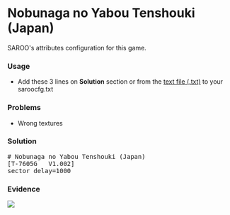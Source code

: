 # Nobunaga no Yabou Tenshouki (Japan)

SAROO's attributes configuration for this game.

### Usage

- Add these 3 lines on **Solution** section or from the [text file (.txt)](./config.txt) to your saroocfg.txt

### Problems

- Wrong textures

### Solution

<pre># Nobunaga no Yabou Tenshouki (Japan)
[T-7605G   V1.002]
sector_delay=1000</pre>

### Evidence

[![](https://img.youtube.com/vi/FmHdt4gRDO8/0.jpg)](https://youtu.be/FmHdt4gRDO8)
